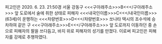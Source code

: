 피고인은 2020. 6. 23. 21:50경 서울 강동구 <<<구아래주소>>>B<<</구아래주소>>> 앞 도로에서 술에 취한 상태로 피해자 <<<내국인이름>>>C<<</내국인이름>>>(63세)이 운행하는 <<<차량번호>>>D<<</차량번호>>> 쏘나타 택시의 조수석에 승차하여 같은 구 <<<구아래주소>>>E<<</구아래주소>>> 앞 도로까지 이동하던 중 손으로 피해자의 팔을 쓰다듬고, 바지 위로 피해자의 성기를 만졌다.
이로써 피고인은 피해자를 강제로 추행하였다.